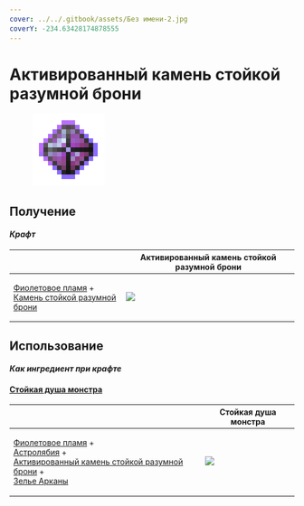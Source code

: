 ```yaml
---
cover: ../../.gitbook/assets/Без имени-2.jpg
coverY: -234.63428174878555
---
```


# Активированный камень стойкой разумной брони

<figure><img src="../../.gitbook/assets/sentientarmourgem_steadfast_activated_128.png" alt=""><figcaption></figcaption></figure>

## Получение

#### _Крафт_

| ㅤ                                                                                                                                                 |  Активированный камень стойкой разумной брони                          |
| ------------------------------------------------------------------------------------------------------------------------------------------------- | ---------------------------------------------------------------------- |
| <p><a href="purple_blaze.md">Фиолетовое пламя</a> +<br><a href="sentientarmourgem_steadfast_deactivated.md">Камень стойкой разумной брони</a></p> | ![](../../.gitbook/assets/sentientarmourgem\_steadfast\_activated.png) |

## Использование

#### _Как ингредиент при крафте_

#### [Стойкая душа монстра](basemonstersoul_steadfast.md)

| ㅤ                                                                                                                                                                                                                                                               |  Стойкая душа монстра                                     |
| --------------------------------------------------------------------------------------------------------------------------------------------------------------------------------------------------------------------------------------------------------------- | --------------------------------------------------------- |
| <p><a href="purple_blaze.md">Фиолетовое пламя</a> +<br><a href="astrolabe.md">Астролябия</a> +<br><a href="sentientarmourgem_steadfast_activated.md">Активированный камень стойкой разумной брони</a> +<br><a href="weak_arcana_potion.md">Зелье Арканы</a></p> | ![](../../.gitbook/assets/basemonstersoul\_steadfast.png) |

